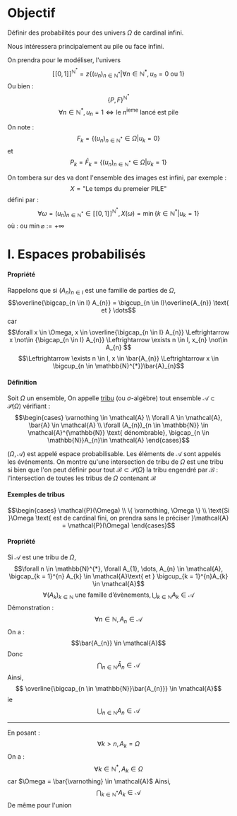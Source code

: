 # Objectif
Définir des probabilités pour des univers $\Omega$ de cardinal infini. 

Nous intéressera principalement au pile ou face infini.

On prendra pour le modéliser, l'univers
$$[\![0, 1]\!]^{\mathbb{N}^{*}} = z\{ (u_{n})_{n \in \mathbb{N}^{*}} | \forall n \in \mathbb{N}^{*}, u_{n} = 0 \text{ ou }1 \}$$
Ou bien : 
$$\{ P, F \}^{\mathbb{N}^{*}}$$
$$\forall n \in \mathbb{N}^{*}, u_{n} = 1 \Leftrightarrow \text{le } n^{\text{ieme}} \text{ lancé est pile}$$

On note :
$$F_{k} = \{ (u_{n})_{n \in \mathbb{N}^{*}} \in \Omega | u_{k} = 0 \}$$
et 
$$P_{k} = \bar{F} _{k} = \{ (u_{n})_{n \in \mathbb{N}^{*}} \in \Omega | u_{k} = 1 \}$$

On tombera sur des va dont l'ensemble des images est infini, par exemple : 
$$X = \text{"}\text{Le temps du premeier PILE} \text{"}$$
défini par : 
$$\forall \omega = (u_{n})_{n \in \mathbb{N}^{*}} \in [\![0,1]\!]^{\mathbb{N}^{*}}, X(\omega) = \min\{ k \in \mathbb{N}^{*} | u_{k} = 1 \}
$$
où : $\text{ou } \min \varnothing := + \infty$

# I. Espaces probabilisés
#### Propriété
Rappelons que si $(A_{n})_{n \in I}$ est une famille de parties de $\Omega$, 
$$\overline{\bigcap_{n \in I} A_{n}} = \bigcup_{n \in I}\overline{A_{n}} \text{ et } \dots$$
car 
$$\forall x \in \Omega, x \in \overline{\bigcap_{n \in I} A_{n}} \Leftrightarrow x \not\in {\bigcap_{n \in I} A_{n}} \Leftrightarrow \exists n \in I, x_{n} \not\in A_{n} $$
$$\Leftrightarrow \exists n \in I, x \in \bar{A_{n}} \Leftrightarrow x \in \bigcup_{n \in \mathbb{N}^{*}}\bar{A}_{n}$$
#### Définition
Soit $\Omega$ un ensemble, 
On appelle <u>tribu</u> (ou $\sigma$-algèbre) tout ensemble $\mathcal{A} \subset \mathcal{P}(\Omega)$
vérifiant : 
$$\begin{cases}
\varnothing \in \mathcal{A} \\
\forall A \in \mathcal{A}, \bar{A} \in \mathcal{A}  \\
\forall (A_{n})_{n \in \mathbb{N}} \in \mathcal{A}^{\mathbb{N}} \text{ dénombrable}, \bigcap_{n \in \mathbb{N}}A_{n}\in \mathcal{A}
\end{cases}$$

$(\Omega, \mathcal{A})$ est appelé espace probabilisable. 
Les éléments de $\mathcal{A}$ sont appelés les événements.
On montre qu'une intersection de tribu de $\Omega$ est une tribu si bien que l'on peut définir pour tout $\mathcal{B}\subset \mathcal{P}(\Omega)$ la tribu engendré par $\mathcal{B}$ : l'intersection de toutes les tribus de $\Omega$ contenant $\mathcal{B}$

#### Exemples de tribus
$$\begin{cases}
\mathcal{P}(\Omega) \\
\{ \varnothing, \Omega \} \\
\text{Si }\Omega \text{ est de cardinal fini, on prendra sans le préciser }\mathcal{A} = \mathcal{P}(\Omega)
\end{cases}$$

#### Propriété
Si $\mathcal{A}$ est une tribu de $\Omega$, 
$$\forall n \in \mathbb{N}^{*}, \forall A_{1}, \dots, A_{n} \in \mathcal{A}, \bigcap_{k = 1}^{n} A_{k} \in \mathcal{A}\text{ et } \bigcup_{k = 1}^{n}A_{k} \in \mathcal{A}$$
$$\forall (A_{k})_{k \in \mathbb{N}} \text{ une famille d'évènements}, \bigcup_{k \in \mathbb{N}}A_{k }\in \mathcal{A}$$
Démonstration : 
$$\forall n \in \mathbb{N}, A_{n}\in\mathcal{A}$$
On a : 
$$\bar{A_{n}} \in \mathcal{A}$$
Donc
$$\bigcap_{n \in \mathbb{N}}\bar{A}_{n} \in \mathcal{A}$$
Ainsi, 
$$ \overline{\bigcap_{n \in \mathbb{N}}\bar{A_{n}}} \in \mathcal{A}$$
ie
$$\bigcup_{n \in \mathbb{N}}{A_{n}} \in \mathcal{A}$$
___
En posant : 
$$\forall k > n, A_{k} = \Omega$$
On a : 
$$\forall k \in \mathbb{N}^{*}, A_{k}\in \Omega$$
car $\Omega = \bar{\varnothing} \in \mathcal{A}$
Ainsi, 
$$\bigcap_{k \in \mathbb{N}^{*}} A_{k} \in \mathcal{A}$$
De même pour l'union